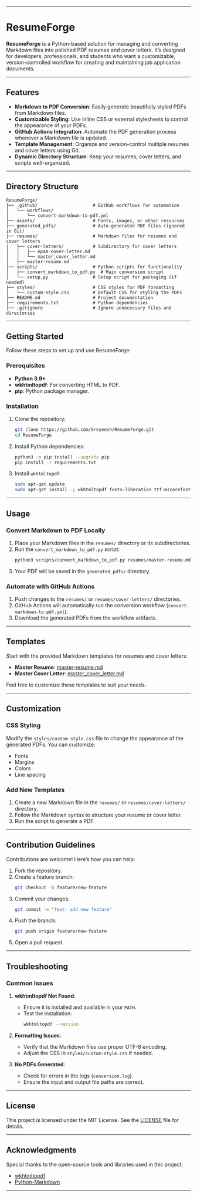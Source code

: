 
---

# ResumeForge

**ResumeForge** is a Python-based solution for managing and converting Markdown files into polished PDF resumes and cover letters. It’s designed for developers, professionals, and students who want a customizable, version-controlled workflow for creating and maintaining job application documents.

---

## Features

- **Markdown to PDF Conversion**:
  Easily generate beautifully styled PDFs from Markdown files.
- **Customizable Styling**:
  Use inline CSS or external stylesheets to control the appearance of your PDFs.
- **GitHub Actions Integration**:
  Automate the PDF generation process whenever a Markdown file is updated.
- **Template Management**:
  Organize and version-control multiple resumes and cover letters using Git.
- **Dynamic Directory Structure**:
  Keep your resumes, cover letters, and scripts well-organized.

---

## Directory Structure

```plaintext
ResumeForge/
├── .github/                     # GitHub workflows for automation
│   └── workflows/
│       └── convert-markdown-to-pdf.yml
├── assets/                      # Fonts, images, or other resources
├── generated_pdfs/              # Auto-generated PDF files (ignored in Git)
├── resumes/                     # Markdown files for resumes and cover letters
│   ├── cover-letters/           # Subdirectory for cover letters
│   │   ├── epam-cover-letter.md
│   │   └── master_cover_letter.md
│   ├── master-resume.md
├── scripts/                     # Python scripts for functionality
│   ├── convert_markdown_to_pdf.py  # Main conversion script
│   └── setup.py                 # Setup script for packaging (if needed)
├── styles/                      # CSS styles for PDF formatting
│   └── custom-style.css         # Default CSS for styling the PDFs
├── README.md                    # Project documentation
├── requirements.txt             # Python dependencies
├── .gitignore                   # Ignore unnecessary files and directories
```

---

## Getting Started

Follow these steps to set up and use ResumeForge:

### Prerequisites

- **Python 3.9+**
- **wkhtmltopdf**: For converting HTML to PDF.
- **pip**: Python package manager.

### Installation

1. Clone the repository:
   ```bash
   git clone https://github.com/Sreyeesh/ResumeForge.git
   cd ResumeForge
   ```

2. Install Python dependencies:
   ```bash
   python3 -m pip install --upgrade pip
   pip install -r requirements.txt
   ```

3. Install `wkhtmltopdf`:
   ```bash
   sudo apt-get update
   sudo apt-get install -y wkhtmltopdf fonts-liberation ttf-mscorefonts-installer
   ```

---

## Usage

### Convert Markdown to PDF Locally

1. Place your Markdown files in the `resumes/` directory or its subdirectories.
2. Run the `convert_markdown_to_pdf.py` script:
   ```bash
   python3 scripts/convert_markdown_to_pdf.py resumes/master-resume.md generated_pdfs/master-resume.pdf
   ```
3. Your PDF will be saved in the `generated_pdfs/` directory.

### Automate with GitHub Actions

1. Push changes to the `resumes/` or `resumes/cover-letters/` directories.
2. GitHub Actions will automatically run the conversion workflow (`convert-markdown-to-pdf.yml`).
3. Download the generated PDFs from the workflow artifacts.

---

## Templates

Start with the provided Markdown templates for resumes and cover letters:
- **Master Resume**: [master-resume.md](resumes/master-resume.md)
- **Master Cover Letter**: [master_cover_letter.md](resumes/cover-letters/master_cover_letter.md)

Feel free to customize these templates to suit your needs.

---

## Customization

### CSS Styling

Modify the `styles/custom-style.css` file to change the appearance of the generated PDFs. You can customize:
- Fonts
- Margins
- Colors
- Line spacing

### Add New Templates

1. Create a new Markdown file in the `resumes/` or `resumes/cover-letters/` directory.
2. Follow the Markdown syntax to structure your resume or cover letter.
3. Run the script to generate a PDF.

---

## Contribution Guidelines

Contributions are welcome! Here’s how you can help:

1. Fork the repository.
2. Create a feature branch:
   ```bash
   git checkout -b feature/new-feature
   ```
3. Commit your changes:
   ```bash
   git commit -m "feat: add new feature"
   ```
4. Push the branch:
   ```bash
   git push origin feature/new-feature
   ```
5. Open a pull request.

---

## Troubleshooting

### Common Issues

1. **wkhtmltopdf Not Found**:
   - Ensure it is installed and available in your `PATH`.
   - Test the installation:
     ```bash
     wkhtmltopdf --version
     ```

2. **Formatting Issues**:
   - Verify that the Markdown files use proper UTF-8 encoding.
   - Adjust the CSS in `styles/custom-style.css` if needed.

3. **No PDFs Generated**:
   - Check for errors in the logs (`conversion.log`).
   - Ensure the input and output file paths are correct.

---

## License

This project is licensed under the MIT License. See the [LICENSE](LICENSE) file for details.

---

## Acknowledgments

Special thanks to the open-source tools and libraries used in this project:
- [wkhtmltopdf](https://wkhtmltopdf.org/)
- [Python-Markdown](https://python-markdown.github.io/)

---
